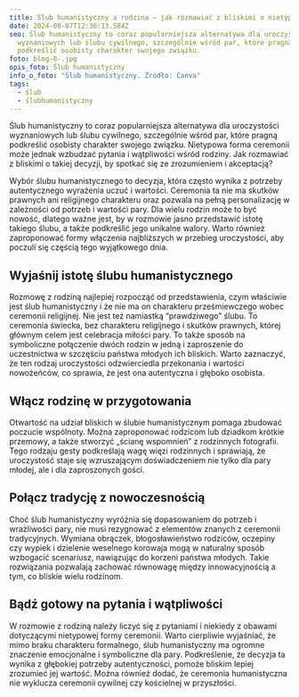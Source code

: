 ```yaml
---
title: Ślub humanistyczny a rodzina – jak rozmawiać z bliskimi o nietypowej ceremonii?
date: 2024-08-07T12:36:13.584Z
seo: Ślub humanistyczny to coraz popularniejsza alternatywa dla uroczystości
  wyznaniowych lub ślubu cywilnego, szczególnie wśród par, które pragną
  podkreślić osobisty charakter swojego związku.
foto: blog-8-.jpg
opis_foto: Ślub humanistyczny
info_o_foto: "Ślub humanistyczny. Źródło: Canva"
tags:
  - ślub
  - ślubhumanistyczny
---
```

Ślub humanistyczny to coraz popularniejsza alternatywa dla uroczystości wyznaniowych lub ślubu cywilnego, szczególnie wśród par, które pragną podkreślić osobisty charakter swojego związku. Nietypowa forma ceremonii może jednak wzbudzać pytania i wątpliwości wśród rodziny. Jak rozmawiać z bliskimi o takiej decyzji, by spotkać się ze zrozumieniem i akceptacją?

Wybór ślubu humanistycznego to decyzja, która często wynika z potrzeby autentycznego wyrażenia uczuć i wartości. Ceremonia ta nie ma skutków prawnych ani religijnego charakteru oraz pozwala na pełną personalizację w zależności od potrzeb i wartości pary. Dla wielu rodzin może to być nowość, dlatego ważne jest, by w rozmowie jasno przedstawić istotę takiego ślubu, a także podkreślić jego unikalne walory. Warto również zaproponować formy włączenia najbliższych w przebieg uroczystości, aby poczuli się częścią tego wyjątkowego dnia.

## **Wyjaśnij istotę ślubu humanistycznego**

Rozmowę z rodziną najlepiej rozpocząć od przedstawienia, czym właściwie jest ślub humanistyczny i że nie ma on charakteru prześmiewczego wobec ceremonii religijnej. Nie jest też namiastką “prawdziwego” ślubu. To ceremonia świecka, bez charakteru religijnego i skutków prawnych, której głównym celem jest celebracja miłości pary. To także sposób na symboliczne połączenie dwóch rodzin w jedną i zaproszenie do uczestnictwa w szczęściu państwa młodych ich bliskich. Warto zaznaczyć, że ten rodzaj uroczystości odzwierciedla przekonania i wartości nowożeńców, co sprawia, że jest ona autentyczna i głęboko osobista.

## **Włącz rodzinę w przygotowania**

Otwartość na udział bliskich w ślubie humanistycznym pomaga zbudować poczucie wspólnoty. Można zaproponować rodzicom lub dziadkom krótkie przemowy, a także stworzyć „ścianę wspomnień” z rodzinnych fotografii. Tego rodzaju gesty podkreślają wagę więzi rodzinnych i sprawiają, że uroczystość staje się wzruszającym doświadczeniem nie tylko dla pary młodej, ale i dla zaproszonych gości.

## **Połącz tradycję z nowoczesnością**

Choć ślub humanistyczny wyróżnia się dopasowaniem do potrzeb i wrażliwości pary, nie musi rezygnować z elementów znanych z ceremonii tradycyjnych. Wymiana obrączek, błogosławieństwo rodziców, oczepiny czy wypiek i dzielenie weselnego korowaja mogą w naturalny sposób wzbogacić scenariusz, nawiązując do korzeni państwa młodych. Takie rozwiązania pozwalają zachować równowagę między innowacyjnością a tym, co bliskie wielu rodzinom.

## **Bądź gotowy na pytania i wątpliwości**

W rozmowie z rodziną należy liczyć się z pytaniami i niekiedy z obawami dotyczącymi nietypowej formy ceremonii. Warto cierpliwie wyjaśniać, że mimo braku charakteru formalnego, ślub humanistyczny ma ogromne znaczenie emocjonalne i symboliczne dla pary. Podkreślenie, że decyzja ta wynika z głębokiej potrzeby autentyczności, pomoże bliskim lepiej zrozumieć jej wartość. Można również dodać, że ceremonia humanistyczna nie wyklucza ceremonii cywilnej czy kościelnej w przyszłości.
